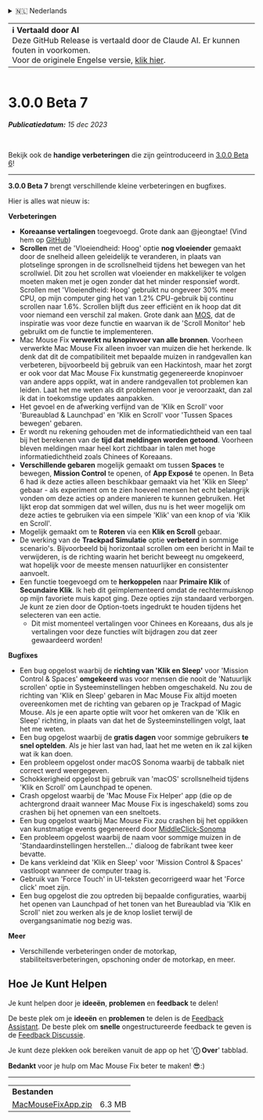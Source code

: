 <details>
<summary>🇳🇱 Nederlands</summary>

[🇬🇧 English (GitHub)](https://github.com/noah-nuebling/mac-mouse-fix/releases/tag/3.0.0-Beta-7)\
[🇦🇩 Català](https://redirect.macmousefix.com/?target=mmf-release&tag=3.0.0-Beta-7&locale=ca)\
[🇩🇪 Deutsch](https://redirect.macmousefix.com/?target=mmf-release&tag=3.0.0-Beta-7&locale=de)\
[🇪🇸 Español](https://redirect.macmousefix.com/?target=mmf-release&tag=3.0.0-Beta-7&locale=es)\
[🇫🇷 Français](https://redirect.macmousefix.com/?target=mmf-release&tag=3.0.0-Beta-7&locale=fr)\
[🇮🇩 Indonesia](https://redirect.macmousefix.com/?target=mmf-release&tag=3.0.0-Beta-7&locale=id)\
[🇮🇹 Italiano](https://redirect.macmousefix.com/?target=mmf-release&tag=3.0.0-Beta-7&locale=it)\
[🇭🇺 Magyar](https://redirect.macmousefix.com/?target=mmf-release&tag=3.0.0-Beta-7&locale=hu)\
**🇳🇱 Nederlands**\
[🇵🇱 Polski](https://redirect.macmousefix.com/?target=mmf-release&tag=3.0.0-Beta-7&locale=pl)\
[🇧🇷 Português (Brasil)](https://redirect.macmousefix.com/?target=mmf-release&tag=3.0.0-Beta-7&locale=pt-BR)\
[🇵🇹 Português (Portugal)](https://redirect.macmousefix.com/?target=mmf-release&tag=3.0.0-Beta-7&locale=pt-PT)\
[🇷🇴 Română](https://redirect.macmousefix.com/?target=mmf-release&tag=3.0.0-Beta-7&locale=ro)\
[🇸🇪 Svenska](https://redirect.macmousefix.com/?target=mmf-release&tag=3.0.0-Beta-7&locale=sv)\
[🇻🇳 Tiếng Việt](https://redirect.macmousefix.com/?target=mmf-release&tag=3.0.0-Beta-7&locale=vi)\
[🇹🇷 Türkçe](https://redirect.macmousefix.com/?target=mmf-release&tag=3.0.0-Beta-7&locale=tr)\
[🇨🇿 Čeština](https://redirect.macmousefix.com/?target=mmf-release&tag=3.0.0-Beta-7&locale=cs)\
[🇬🇷 Ελληνικά](https://redirect.macmousefix.com/?target=mmf-release&tag=3.0.0-Beta-7&locale=el)\
[🇷🇺 Русский](https://redirect.macmousefix.com/?target=mmf-release&tag=3.0.0-Beta-7&locale=ru)\
[🇺🇦 Українська](https://redirect.macmousefix.com/?target=mmf-release&tag=3.0.0-Beta-7&locale=uk)\
[🇮🇱 עברית](https://redirect.macmousefix.com/?target=mmf-release&tag=3.0.0-Beta-7&locale=he)\
[🇸🇦 العربية](https://redirect.macmousefix.com/?target=mmf-release&tag=3.0.0-Beta-7&locale=ar)\
[🇮🇳 हिन्दी](https://redirect.macmousefix.com/?target=mmf-release&tag=3.0.0-Beta-7&locale=hi)\
[🇹🇭 ไทย](https://redirect.macmousefix.com/?target=mmf-release&tag=3.0.0-Beta-7&locale=th)\
[🇨🇳 中文 (简体)](https://redirect.macmousefix.com/?target=mmf-release&tag=3.0.0-Beta-7&locale=zh-Hans)\
[🇨🇳 中文 (繁體)](https://redirect.macmousefix.com/?target=mmf-release&tag=3.0.0-Beta-7&locale=zh-Hant)\
[🇭🇰 中文（香港)](https://redirect.macmousefix.com/?target=mmf-release&tag=3.0.0-Beta-7&locale=zh-HK)\
[🇯🇵 日本語](https://redirect.macmousefix.com/?target=mmf-release&tag=3.0.0-Beta-7&locale=ja)\
[🇰🇷 한국어](https://redirect.macmousefix.com/?target=mmf-release&tag=3.0.0-Beta-7&locale=ko)\
[Help translate Mac Mouse Fix to different languages!](https://github.com/noah-nuebling/mac-mouse-fix/discussions/731)
</details>
<table align=><td>
<b>ℹ️ Vertaald door AI</b><br>
Deze GitHub Release is vertaald door de Claude AI. Er kunnen fouten in voorkomen.<br>
Voor de originele Engelse versie, <a href="https://github.com/noah-nuebling/mac-mouse-fix/releases/tag/3.0.0-Beta-7">klik hier</a>.
</td></table>

<table></table>

# 3.0.0 Beta 7
***Publicatiedatum:** 15 dec 2023*

<br>

Bekijk ook de **handige verbeteringen** die zijn geïntroduceerd in [3.0.0 Beta 6](https://redirect.macmousefix.com/?target=mmf-release&tag=3.0.0-Beta-6&locale=nl)!


---

**3.0.0 Beta 7** brengt verschillende kleine verbeteringen en bugfixes.

Hier is alles wat nieuw is:

**Verbeteringen**

- **Koreaanse vertalingen** toegevoegd. Grote dank aan @jeongtae! (Vind hem op [GitHub](https://github.com/jeongtae))
- **Scrollen** met de 'Vloeiendheid: Hoog' optie **nog vloeiender** gemaakt door de snelheid alleen geleidelijk te veranderen, in plaats van plotselinge sprongen in de scrollsnelheid tijdens het bewegen van het scrollwiel. Dit zou het scrollen wat vloeiender en makkelijker te volgen moeten maken met je ogen zonder dat het minder responsief wordt. Scrollen met 'Vloeiendheid: Hoog' gebruikt nu ongeveer 30% meer CPU, op mijn computer ging het van 1.2% CPU-gebruik bij continu scrollen naar 1.6%. Scrollen blijft dus zeer efficiënt en ik hoop dat dit voor niemand een verschil zal maken. Grote dank aan [MOS](https://mos.caldis.me/), dat de inspiratie was voor deze functie en waarvan ik de 'Scroll Monitor' heb gebruikt om de functie te implementeren.
- Mac Mouse Fix **verwerkt nu knopinvoer van alle bronnen**. Voorheen verwerkte Mac Mouse Fix alleen invoer van muizen die het herkende. Ik denk dat dit de compatibiliteit met bepaalde muizen in randgevallen kan verbeteren, bijvoorbeeld bij gebruik van een Hackintosh, maar het zorgt er ook voor dat Mac Mouse Fix kunstmatig gegenereerde knopinvoer van andere apps oppikt, wat in andere randgevallen tot problemen kan leiden. Laat het me weten als dit problemen voor je veroorzaakt, dan zal ik dat in toekomstige updates aanpakken.
- Het gevoel en de afwerking verfijnd van de 'Klik en Scroll' voor 'Bureaublad & Launchpad' en 'Klik en Scroll' voor 'Tussen Spaces bewegen' gebaren.
- Er wordt nu rekening gehouden met de informatiedichtheid van een taal bij het berekenen van de **tijd dat meldingen worden getoond**. Voorheen bleven meldingen maar heel kort zichtbaar in talen met hoge informatiedichtheid zoals Chinees of Koreaans.
- **Verschillende gebaren** mogelijk gemaakt om tussen **Spaces** te bewegen, **Mission Control** te openen, of **App Exposé** te openen. In Beta 6 had ik deze acties alleen beschikbaar gemaakt via het 'Klik en Sleep' gebaar - als experiment om te zien hoeveel mensen het echt belangrijk vonden om deze acties op andere manieren te kunnen gebruiken. Het lijkt erop dat sommigen dat wel willen, dus nu is het weer mogelijk om deze acties te gebruiken via een simpele 'Klik' van een knop of via 'Klik en Scroll'.
- Mogelijk gemaakt om te **Roteren** via een **Klik en Scroll** gebaar.
- De werking van de **Trackpad Simulatie** optie **verbeterd** in sommige scenario's. Bijvoorbeeld bij horizontaal scrollen om een bericht in Mail te verwijderen, is de richting waarin het bericht beweegt nu omgekeerd, wat hopelijk voor de meeste mensen natuurlijker en consistenter aanvoelt.
- Een functie toegevoegd om te **herkoppelen** naar **Primaire Klik** of **Secundaire Klik**. Ik heb dit geïmplementeerd omdat de rechtermuisknop op mijn favoriete muis kapot ging. Deze opties zijn standaard verborgen. Je kunt ze zien door de Option-toets ingedrukt te houden tijdens het selecteren van een actie.
  - Dit mist momenteel vertalingen voor Chinees en Koreaans, dus als je vertalingen voor deze functies wilt bijdragen zou dat zeer gewaardeerd worden!

**Bugfixes**

- Een bug opgelost waarbij de **richting van 'Klik en Sleep'** voor 'Mission Control & Spaces' **omgekeerd** was voor mensen die nooit de 'Natuurlijk scrollen' optie in Systeeminstellingen hebben omgeschakeld. Nu zou de richting van 'Klik en Sleep' gebaren in Mac Mouse Fix altijd moeten overeenkomen met de richting van gebaren op je Trackpad of Magic Mouse. Als je een aparte optie wilt voor het omkeren van de 'Klik en Sleep' richting, in plaats van dat het de Systeeminstellingen volgt, laat het me weten.
- Een bug opgelost waarbij de **gratis dagen** voor sommige gebruikers **te snel optelden**. Als je hier last van had, laat het me weten en ik zal kijken wat ik kan doen.
- Een probleem opgelost onder macOS Sonoma waarbij de tabbalk niet correct werd weergegeven.
- Schokkerigheid opgelost bij gebruik van 'macOS' scrollsnelheid tijdens 'Klik en Scroll' om Launchpad te openen.
- Crash opgelost waarbij de 'Mac Mouse Fix Helper' app (die op de achtergrond draait wanneer Mac Mouse Fix is ingeschakeld) soms zou crashen bij het opnemen van een sneltoets.
- Een bug opgelost waarbij Mac Mouse Fix zou crashen bij het oppikken van kunstmatige events gegenereerd door [MiddleClick-Sonoma](https://github.com/artginzburg/MiddleClick-Sonoma)
- Een probleem opgelost waarbij de naam voor sommige muizen in de 'Standaardinstellingen herstellen...' dialoog de fabrikant twee keer bevatte.
- De kans verkleind dat 'Klik en Sleep' voor 'Mission Control & Spaces' vastloopt wanneer de computer traag is.
- Gebruik van 'Force Touch' in UI-teksten gecorrigeerd waar het 'Force click' moet zijn.
- Een bug opgelost die zou optreden bij bepaalde configuraties, waarbij het openen van Launchpad of het tonen van het Bureaublad via 'Klik en Scroll' niet zou werken als je de knop losliet terwijl de overgangsanimatie nog bezig was.

**Meer**

- Verschillende verbeteringen onder de motorkap, stabiliteitsverbeteringen, opschoning onder de motorkap, en meer.

## Hoe Je Kunt Helpen

Je kunt helpen door je **ideeën**, **problemen** en **feedback** te delen!

De beste plek om je **ideeën** en **problemen** te delen is de [Feedback Assistant](https://noah-nuebling.github.io/mac-mouse-fix-feedback-assistant/?type=bug-report).
De beste plek om **snelle** ongestructureerde feedback te geven is de [Feedback Discussie](https://github.com/noah-nuebling/mac-mouse-fix/discussions/366).

Je kunt deze plekken ook bereiken vanuit de app op het '**ⓘ Over**' tabblad.

**Bedankt** voor je hulp om Mac Mouse Fix beter te maken! 😎:)

---

<table align="start">
<tr>
    <td colspan=2>
        <b>Bestanden</b>
    </td>
</tr>
<tr>
    <td><a href="https://github.com/noah-nuebling/mac-mouse-fix/releases/download/3.0.0-Beta-7/MacMouseFixApp.zip">MacMouseFixApp.zip</a></td>
    <td>6.3 MB</td>
</tr>
</table>